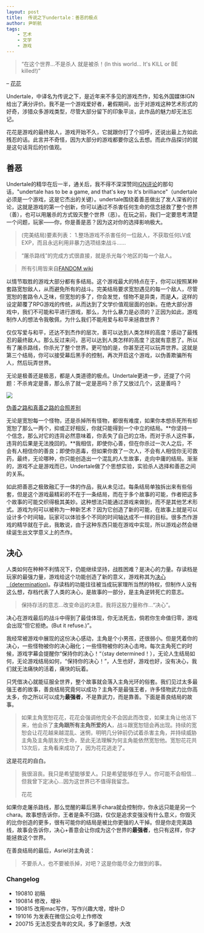 ```yaml
---
layout: post
title:  传说之下undertale：善恶的极点
author: 尹昕航
tags:
    - 艺术
    - 文学
    - 游戏
---
```


>“在这个世界…不是杀人 就是被杀！(In this world... It's KILL or BE killed!)” 
>
– [花花](https://undertale.fandom.com/zh/wiki/%E8%8A%B1%E8%8A%B1)

Undertale，中译名为传说之下，是近年来不多见的游戏杰作，知名外国媒体IGN给出了满分评价。我不是一个游戏爱好者，暑假期间，出于对游戏这种艺术形式的好奇，涉猎众多游戏类型，尽管大部分留下的印象平淡，此作品的魅力却无法忘记。

花花是游戏的最终敌人，游戏开始不久，它就跟你打了个招呼，还说出最上方如此残忍的话。此言并不奇怪，因为大部分的游戏都要你这么去想。而此作品探讨的就是这句话背后的价值观。

## 善恶

Undertale的精华在后一半，通关后，我不得不深深赞同[IGN评论](https://www.ign.com/articles/2018/09/18/undertale-review)的那句话，"undertale has to be a game, and that's key to it's brilliance"（undertale必须是一个游戏，这是它杰出的关键）。undertale围绕着善恶做出了发人深省的讨论，这就是游戏的第一个创新，你可以通过不杀害任何生命的信念拯救了整个世界（善），也可以用屠杀的方式毁灭整个世界（恶）。在玩之前，我们一定要思考清楚一个问题，玩家——你，你是善是恶？因为这对你的选择影响极大。

>(完美结局)要素列表：
1.整场游戏不杀害任何一位敌人，不获取任何LV或EXP，而且永远利用非暴力选项结束战斗……

>“屠杀路线”的完成方式很直接，就是杀光每个地区的每一个敌人。

>所有引用皆来自[FANDOM wiki](https://undertale.fandom.com/zh/wiki/Undertale%E7%B6%AD%E5%9F%BA)

以情节取胜的游戏大部分都有多结局。这个游戏最大的特点在于，你可以按照某种套路宽恕敌人，从而避免所有的战斗。完美结局要求宽恕遇见的每一个敌人，尽管宽恕的套路令人乏味，但宽恕的多了，你会发觉，怪物不是异类，而是**人**，这样的设定颠覆了RPG游戏的传统，从而达到了文学价值观层面的创新。在绝大部分游戏中，我们不可能和平进行游戏，那么，为什么暴力是必须的？正因为如此，游戏制作人的想法令我敬佩，为什么我们不能用爱与和平来拯救世界？

仅仅写爱与和平，还达不到杰作的层次，善可以达到人类怎样的高度？感动了最残忍的最终敌人。那么反过来问，恶可以达到人类怎样的高度？这就有意思了。所以有了屠杀路线，你杀光了整个世界。更可怕的是，你甚至还可以玩弄世界。这就是第三个结局，你可以接受幕后黑手的控制，再次开启这个游戏，以伪善欺骗所有人，然后玩弄世界。

无论是极善还是极恶，都是人类道德的极点。Undertale更进一步，还提了个问题：不杀肯定是善，那么杀了就一定是恶吗？杀了又放过几个，这是善吗？

![](https://pictures-steven.oss-cn-beijing.aliyuncs.com/GenoEnd.gif)

[伪善之路和真善之路的合照差别](https://undertale.fandom.com/zh/wiki/%E5%B1%A0%E6%AE%BA%E8%B7%AF%E7%B7%9A)

无论是宽恕每一个怪物，还是杀掉所有怪物，都很有难度，如果你本想杀死所有却宽恕了那么一两个，抑或正好相反，你就只能得到一个中立的结局。**你坚持一个信念，那么对它的违背必然意味着，你丢失了自己的立场，而对于杀人这件事，违背的后果是无法挽回的。**我相信，即使你心善，但在你杀过一次人之后，不会有人相信你的善良；即使你恶毒，但如果你救了一次人，不会有人相信你无可救药，最终，无论哪种，你只能创造出一个混乱的人生故事，走向中庸的结局。渐渐的，游戏不止是游戏而已，Undertale做了个思想实验，实验杀人选择和善恶之间的关系。

如此把善恶之极致融汇于一体的作品，我从未见过。每条结局单独拆出来有些俗套，但是这个游戏最精彩的不在于一条结局，而在于多个故事的可能，作者把这多个故事的可能交织得极其美妙。这种想法只能通过游戏来做到，而不是其他艺术形式。游戏为何可以被称为一种新艺术？因为它创造了新的可能，在故事上就是可以设计多个时间轴，玩家可以体验多个不同的时间轴达成不一样的目标。很多杰作游戏的精华就在于此，我敢说，由于这种东西只能在游戏中实现，所以游戏必然会继续诞生出文学意义上的杰作。

## 决心

人类如何在种种不利情况下，仍能继续坚持，战胜困难？是决心的力量。存读档是玩家的最强力量，游戏给这个功能创造了新的意义，游戏称其为[决心（determination)](https://undertale.fandom.com/zh/wiki/%E6%B1%BA%E5%BF%83)。存读档的功能往往被当成玩家理所当然的特权，但制作人没有这么想，存档代表了人类的决心，是故事的一部分，是主角逆转死亡的意志。

>保持存活的意志…改变命运的决意。我将这股力量称作…“决心”。

决心在游戏最后的战斗中得到了最佳体现，你无法死去，倘若你生命值归零，游戏会出现“但它拒绝。(But it refuse.)”。

我经常被游戏中展现的这份决心感动，主角是个小男孩，还很弱小。但是凭着你的决心，一些怪物被你的决心融化；一些怪物被你的决心击垮。每次主角死亡的时候，游戏字幕会提醒你“保持你的决心！“（stay determined！），无论人生结局如何，无论游戏结局如何，“保持你的决心！”，人生也好，游戏也好，没有决心，我们就无法痛快的活着，痛快的玩着。

只凭借决心就能征服全世界，整个故事就会落入主角光环的俗套。我们见过太多最强王者的故事，善良结局究竟何以成功？主角不是最强王者，许多怪物武力比你高太多，你之所以可以成为**最强者**，不是靠武力，而是靠善。下面是善良结局的故事。

>如果主角宽恕花花，花花会强调他完全不会因此而改变，如果主角让他活下来，他会杀了**主角跟所有主角所爱的人**，战斗跟宽恕钮会再出现。持续的宽恕会让花花越来越混乱、迷惘，明明几分钟前仍试着杀害主角，并持续威胁主角及主角朋友的生命，至此无法理解为何主角能依然宽恕他。宽恕花花共13次后，主角看来成功了，因为花花逃走了。

这是花花的自白。
>我很沮丧。我只是希望能够爱人。只是希望能够在乎人。你可能不会相信…但我曾下定决心…因为这世界已不值得我留念。
>
>花花

如果你走屠杀路线，那么觉醒的幕后黑手chara就会控制你，你永远只能是另一个chara。故事想告诉你，王者是条不归路，仅仅是追求变强没有什么意义，你毁灭的比你创造的更多，很有可能你的结局是被比你更强的人干掉。但是你走完美路线，故事会告诉你，决心+善意会让你成为这个世界的**最强者**，也只有这样，你才能拯救这个世界。

在善良结局的最后，Asriel对主角说：

>不要杀人，也不要被杀掉，对吧？这是你能尽全力做到的事。

### Changelog

- 190810 初稿
- 190814 修改，增补
- 190815 改用mac写作，写作兴趣大增，增补:D
- 191016 为发表在微信公众号上作修改
- 200715 无法忍受去年的文风，多了新感想，大改
